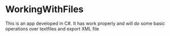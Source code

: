 # WorkingWithFiles
This is an app developed in C#. It has work properly and will do some basic operations over textfiles and export XML file
